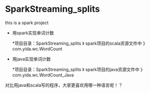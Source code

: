 # SparkStreaming_splits
this is a spark project
* 用spark实现单词计数

    *项目目录：SparkStreaming_splits 》 spark项目的scala资源文件中 》 com.yida.wc.WordCount
* 用java实现单词计数

    *项目目录：SparkStreaming_splits 》 spark项目的java资源文件中 》 com.yida.wc.WordCount_Java
    
对比用java和scala写的程序，大家更喜欢用哪一种语言呢！？